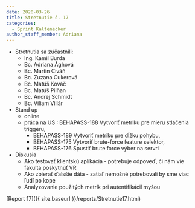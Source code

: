 ```yaml
---
date: 2020-03-26
title: Stretnutie č. 17
categories:
  - Sprint Kaltenecker
author_staff_member: Adriana
---
```

- Stretnutia sa zúčastnili:
    - Ing. Kamil Burda
    - Bc. Adriana Ághová
    - Bc. Martin Civáň
    - Bc. Zuzana Cukerová
    - Bc. Matúš Kováč
    - Bc. Matúš Pilňan
    - Bc. Andrej Schmidt
    - Bc. Viliam Villár
- Stand up
    - online
    - práca na US : BEHAPASS-188 Vytvoriť metriku pre mieru stlačenia triggeru,
        - BEHAPASS-189 Vytvoriť metriku pre dĺžku pohybu,
        - BEHAPASS-175 Vytvoriť brute-force feature selektor,
        - BEHAPASS-176 Spustiť brute force výber na servri
- Diskusia 
    - Ako testovať klientskú aplikácia - potrebuje odpoveď, či nám vie fakulta poskytnúť VR
    - Ako zbierať ďalsšie dáta - zatiaľ nemožné potrebovali by sme viac ľudí po kope
    - Analyzovanie použitých metrík pri autentifikácií myšou
        
[Report 17]({{ site.baseurl }}/reports/Stretnutie17.html)